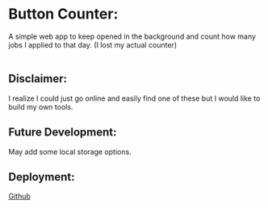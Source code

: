 # Button Counter:

A simple web app to keep opened in the background and count how many jobs I applied to that day. (I lost my actual counter)
<br/>
<br/>

## Disclaimer:

I realize I could just go online and easily find one of these but I would like to build my own tools.

## Future Development:

May add some local storage options.

## Deployment:

[Github](https://mcgidoug.github.io/button-counter/)
